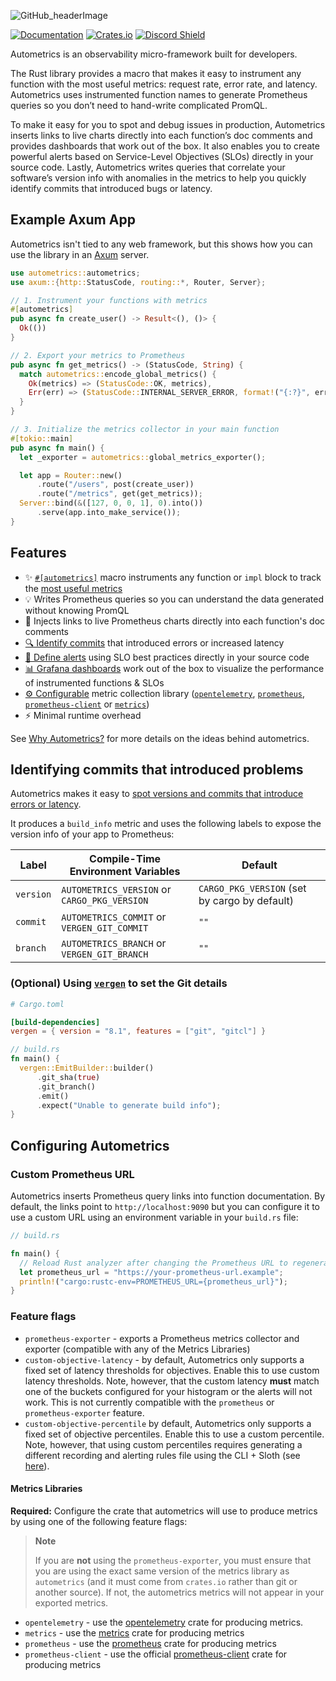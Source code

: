 ![GitHub_headerImage](https://user-images.githubusercontent.com/3262610/221191767-73b8a8d9-9f8b-440e-8ab6-75cb3c82f2bc.png)

[![Documentation](https://docs.rs/autometrics/badge.svg)](https://docs.rs/autometrics)
[![Crates.io](https://img.shields.io/crates/v/autometrics.svg)](https://crates.io/crates/autometrics)
[![Discord Shield](https://discordapp.com/api/guilds/950489382626951178/widget.png?style=shield)](https://discord.gg/kHtwcH8As9)

Autometrics is an observability micro-framework built for developers.

The Rust library provides a macro that makes it easy to instrument any function with the most useful metrics: request rate, error rate, and latency. Autometrics uses instrumented function names to generate Prometheus queries so you don’t need to hand-write complicated PromQL.

To make it easy for you to spot and debug issues in production, Autometrics inserts links to live charts directly into each function’s doc comments and provides dashboards that work out of the box. It also enables you to create powerful alerts based on Service-Level Objectives (SLOs) directly in your source code. Lastly, Autometrics writes queries that correlate your software’s version info with anomalies in the metrics to help you quickly identify commits that introduced bugs or latency.

## Example Axum App

Autometrics isn't tied to any web framework, but this shows how you can use the library in an [Axum](https://github.com/tokio-rs/axum) server.

```rust
use autometrics::autometrics;
use axum::{http::StatusCode, routing::*, Router, Server};

// 1. Instrument your functions with metrics
#[autometrics]
pub async fn create_user() -> Result<(), ()> {
  Ok(())
}

// 2. Export your metrics to Prometheus
pub async fn get_metrics() -> (StatusCode, String) {
  match autometrics::encode_global_metrics() {
    Ok(metrics) => (StatusCode::OK, metrics),
    Err(err) => (StatusCode::INTERNAL_SERVER_ERROR, format!("{:?}", err))
  }
}

// 3. Initialize the metrics collector in your main function
#[tokio::main]
pub async fn main() {
  let _exporter = autometrics::global_metrics_exporter();

  let app = Router::new()
      .route("/users", post(create_user))
      .route("/metrics", get(get_metrics));
  Server::bind(&([127, 0, 0, 1], 0).into())
      .serve(app.into_make_service());
}
```

## Features

- ✨ [`#[autometrics]`](https://docs.rs/autometrics/latest/autometrics/attr.autometrics.html) macro instruments any function or `impl` block to track the [most useful metrics](https://docs.rs/autometrics/latest/autometrics/attr.autometrics.html#generated-metrics)
- 💡 Writes Prometheus queries so you can understand the data generated without knowing PromQL
- 🔗 Injects links to live Prometheus charts directly into each function's doc comments
- [🔍 Identify commits](#identifying-commits-that-introduced-problems) that introduced errors or increased latency
- [🚨 Define alerts](https://docs.rs/autometrics/latest/autometrics/objectives/index.html) using SLO best practices directly in your source code
- [📊 Grafana dashboards](https://github.com/autometrics-dev#5-configuring-prometheus) work out of the box to visualize the performance of instrumented functions & SLOs
- [⚙️ Configurable](#metrics-libraries) metric collection library ([`opentelemetry`](https://crates.io/crates/opentelemetry), [`prometheus`](https://crates.io/crates/prometheus), [`prometheus-client`](https://crates.io/crates/prometheus-client) or [`metrics`](https://crates.io/crates/metrics))
- ⚡ Minimal runtime overhead

See [Why Autometrics?](https://github.com/autometrics-dev#4-why-autometrics) for more details on the ideas behind autometrics.

## Identifying commits that introduced problems

Autometrics makes it easy to [spot versions and commits that introduce errors or latency](https://fiberplane.com/blog/autometrics-rs-0-4-spot-commits-that-introduce-errors-or-slow-down-your-application).

It produces a `build_info` metric and uses the following labels to expose the version info of your app to Prometheus:

| Label | Compile-Time Environment Variables | Default |
|---|---|---|
| `version` | `AUTOMETRICS_VERSION` or `CARGO_PKG_VERSION` | `CARGO_PKG_VERSION` (set by cargo by default) |
| `commit` | `AUTOMETRICS_COMMIT` or `VERGEN_GIT_COMMIT` | `""` |
| `branch` | `AUTOMETRICS_BRANCH` or `VERGEN_GIT_BRANCH` | `""` |

### (Optional) Using [`vergen`](https://crates.io/crates/vergen) to set the Git details

```toml
# Cargo.toml

[build-dependencies]
vergen = { version = "8.1", features = ["git", "gitcl"] }
```

```rust
// build.rs
fn main() {
  vergen::EmitBuilder::builder()
      .git_sha(true)
      .git_branch()
      .emit()
      .expect("Unable to generate build info");
}
```


## Configuring Autometrics

### Custom Prometheus URL

Autometrics inserts Prometheus query links into function documentation. By default, the links point to `http://localhost:9090` but you can configure it to use a custom URL using an environment variable in your `build.rs` file:

```rust
// build.rs

fn main() {
  // Reload Rust analyzer after changing the Prometheus URL to regenerate the links
  let prometheus_url = "https://your-prometheus-url.example";
  println!("cargo:rustc-env=PROMETHEUS_URL={prometheus_url}");
}
```

### Feature flags

- `prometheus-exporter` - exports a Prometheus metrics collector and exporter (compatible with any of the Metrics Libraries)
- `custom-objective-latency` - by default, Autometrics only supports a fixed set of latency thresholds for objectives. Enable this to use custom latency thresholds. Note, however, that the custom latency **must** match one of the buckets configured for your histogram or the alerts will not work. This is not currently compatible with the `prometheus` or `prometheus-exporter` feature.
- `custom-objective-percentile` by default, Autometrics only supports a fixed set of objective percentiles. Enable this to use a custom percentile. Note, however, that using custom percentiles requires generating a different recording and alerting rules file using the CLI + Sloth (see [here](https://github.com/autometrics-dev/autometrics-rs/tree/main/autometrics-cli)).

#### Metrics Libraries

**Required:** Configure the crate that autometrics will use to produce metrics by using one of the following feature flags:

> **Note**
>
> If you are **not** using the `prometheus-exporter`, you must ensure that you are using the exact same version of the metrics library as `autometrics` (and it must come from `crates.io` rather than git or another source). If not, the autometrics metrics will not appear in your exported metrics.

- `opentelemetry`  - use the [opentelemetry](https://crates.io/crates/opentelemetry) crate for producing metrics.
- `metrics` - use the [metrics](https://crates.io/crates/metrics) crate for producing metrics
- `prometheus` - use the [prometheus](https://crates.io/crates/prometheus) crate for producing metrics
- `prometheus-client` - use the official [prometheus-client](https://crates.io/crates/prometheus-client) crate for producing metrics

